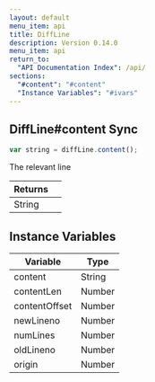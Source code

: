 ```yaml
---
layout: default
menu_item: api
title: DiffLine
description: Version 0.14.0
menu_item: api
return_to:
  "API Documentation Index": /api/
sections:
  "#content": "#content"
  "Instance Variables": "#ivars"
---
```


## <a name="content"></a><span>DiffLine#</span>content <span class="tags"><span class="sync">Sync</span></span>

```js
var string = diffLine.content();
```

The relevant line

| Returns |  |
| --- | --- |
| String |  |

## <a name="ivars"></a>Instance Variables

| Variable | Type |
| --- | --- |
| <a name="content"></a>content | String |
| <a name="contentLen"></a>contentLen | Number |
| <a name="contentOffset"></a>contentOffset | Number |
| <a name="newLineno"></a>newLineno | Number |
| <a name="numLines"></a>numLines | Number |
| <a name="oldLineno"></a>oldLineno | Number |
| <a name="origin"></a>origin | Number |

